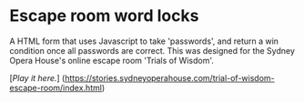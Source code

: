 # Escape room word locks
A HTML form that uses Javascript to take 'passwords', and return a win condition once all passwords are correct.
This was designed for the Sydney Opera House's online escape room 'Trials of Wisdom'. 

[*Play it here.*] (https://stories.sydneyoperahouse.com/trial-of-wisdom-escape-room/index.html)
